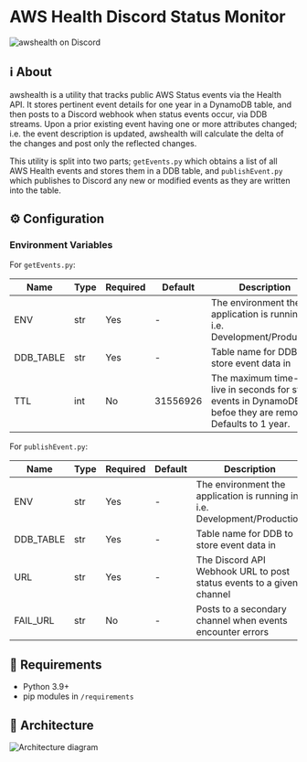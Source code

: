 # AWS Health Discord Status Monitor

![awshealth on Discord](https://i.imgur.com/tkrP2zh.png)

## ℹ️ About
awshealth is a utility that tracks public AWS Status events via the Health API. It stores pertinent event details for one year in a DynamoDB table, and then posts to a Discord webhook when status events occur, via DDB streams. Upon a prior existing event having one or more attributes changed; i.e. the event description is updated, awshealth will calculate the delta of the changes and post only the reflected changes.

This utility is split into two parts; `getEvents.py` which obtains a list of all AWS Health events and stores them in a DDB table, and `publishEvent.py` which publishes to Discord any new or modified events as they are written into the table.

## ⚙️ Configuration
### Environment Variables
For `getEvents.py`:

| Name      | Type | Required | Default  | Description                                                                                                   |
| --------- | ---- | -------- | -------- | ------------------------------------------------------------------------------------------------------------- |
| ENV       | str  | Yes      | -        | The environment the application is running in, i.e. Development/Production                                    |
| DDB_TABLE | str  | Yes      | -        | Table name for DDB to store event data in                                                                     |
| TTL       | int  | No       | 31556926 | The maximum time-to-live in seconds for status events in DynamoDB befoe they are removed. Defaults to 1 year. |

For `publishEvent.py`:

| Name      | Type | Required | Default | Description                                                                |
| --------- | ---- | -------- | ------- | -------------------------------------------------------------------------- |
| ENV       | str  | Yes      | -       | The environment the application is running in, i.e. Development/Production |
| DDB_TABLE | str  | Yes      | -       | Table name for DDB to store event data in                                  |
| URL       | str  | Yes      | -       | The Discord API Webhook URL to post status events to a given channel       |
| FAIL_URL  | str  | No       | -       | Posts to a secondary channel when events encounter errors                  |

## 📜 Requirements
* Python 3.9+
* pip modules in `/requirements`

## 🏰 Architecture
![Architecture diagram](https://i.imgur.com/GtBCqqX.png)